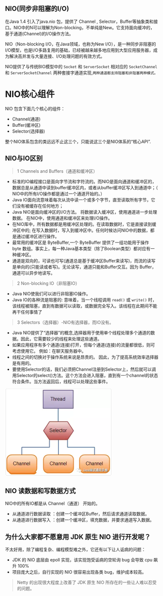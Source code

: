 ## NIO(同步非阻塞的I/O)

在Java 1.4 引入了java.nio 包，提供了 Channel , Selector，Buffer等抽象类和接口。NIO中的N可以理解为Non-blocking，不单纯是New。它支持面向缓冲的，基于通道(Channel)的I/O操作方法。 

NIO（Non-blocking I/O，在Java领域，也称为New I/O），是一种同步非阻塞的I/O模型，也是I/O多路复用的基础，已经被越来越多地应用到大型应用服务器，成为解决高并发与大量连接、I/O处理问题的有效方式。

NIO提供了与传统BIO模型中的 `Socket` 和 `ServerSocket` 相对应的 `SocketChannel` 和 `ServerSocketChannel` 两种套接字通道实现,`两种通道都支持阻塞和非阻塞两种模式。`

# NIO核心组件

NIO 包含下面几个核心的组件：
 
- Channel(通道)
- Buffer(缓冲区)
- Selector(选择器)

整个NIO体系包含的类远远不止这三个，只能说这三个是NIO体系的“核心API”.

## NIO与IO区别

>1 Channels and Buffers（通道和缓冲区）
 
- 标准的IO编程接口是面向字节流和字符流的。而NIO是面向通道和缓冲区的，数据总是从通道中读到buffer缓冲区内，或者从buffer缓冲区写入到通道中；（ NIO中的所有I/O操作都是通过一个通道开始的。）
- Java IO面向流意味着每次从流中读一个或多个字节，直至读取所有字节，它们没有被缓存在任何地方；
- Java NIO是面向缓冲区的I/O方法。 将数据读入缓冲区，使用通道进一步处理数据。 在NIO中，使用通道和缓冲区来处理I/O操作。
- 在NIO厍中，所有数据都是用缓冲区处理的。在读取数据时，它是直接读到缓冲区中的; 在写入数据时，写入到缓冲区中。任何时候访问NIO中的数据，都是通过缓冲区进行操作。
- 最常用的缓冲区是 ByteBuffer,一个 ByteBuffer 提供了一组功能用于操作 byte 数组。事实上，每一种Java基本类型（除了Boolean类型）都对应有一种缓冲区。
- 通道是双向的，可读也可写(通道总是基于缓冲区Buffer来读写)，而流的读写是单向的(只能读或者写)。无论读写，通道只能和Buffer交互。因为 Buffer，通道可以异步地读写。

>2 Non-blocking IO（非阻塞IO）
 
- Java NIO使我们可以进行非阻塞IO操作。
- Java IO的各种流是阻塞的: 意味着，当一个线程调用 `read()` 或  `write()` 时，该线程被阻塞，直到有数据可以读取，或数据完全写入。该线程在此期间不能再干任何事情了

>3 Selectors（选择器）-NIO有选择器，而IO没有。
 
- Java NIO提供了“选择器”的概念,选择器用于使用单个线程处理多个通道的数据。因此，它需要较少的线程来处理这些通道。
- 如果应用程序有多个通道(连接)打开，但每个通道(连接)的流量都很低，则可考虑使用它。 例如：在聊天服务器中。
- 线程之间的切换对于操作系统来说是昂贵的。 因此，为了提高系统效率选择器是有用的。
- 要使用Selector的话，我们必须把Channel注册到Selector上，然后就可以调用Selector的select()方法。这个方法会进入阻塞，直到有一个channel的状态符合条件。当方法返回后，线程可以处理这些事件。

![一个单线程中Slector维护3个Channel的示意图](../../pics/Selector.png)

## NIO 读数据和写数据方式

NIO中的所有IO都是从 Channel（通道） 开始的。

- 从通道进行数据读取 ：创建一个缓冲区Buffer，然后请求通道读取数据。
- 从通道进行数据写入 ：创建一个缓冲区，填充数据，并要求通道写入数据。

## 为什么大家都不愿意用 JDK 原生 NIO 进行开发呢？

不太好用，除了编程复杂、编程模型难之外，它还有以下让人诟病的问题：

- JDK 的 NIO 底层由 epoll 实现，该实现饱受诟病的空轮询 bug 会导致 cpu 飙升 100%
- 项目庞大之后，自行实现的 NIO 很容易出现各类 bug，维护成本较高。

>Netty 的出现很大程度上改善了 JDK 原生 NIO 所存在的一些让人难以忍受的问题。